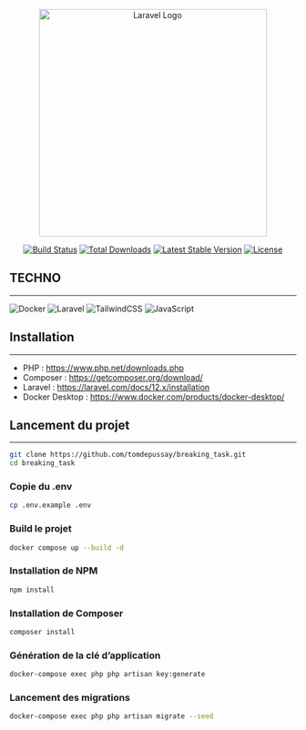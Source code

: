 <p align="center"><a href="https://laravel.com" target="_blank"><img src="https://raw.githubusercontent.com/laravel/art/master/logo-lockup/5%20SVG/2%20CMYK/1%20Full%20Color/laravel-logolockup-cmyk-red.svg" width="400" alt="Laravel Logo"></a></p>

<p align="center">
<a href="https://github.com/laravel/framework/actions"><img src="https://github.com/laravel/framework/workflows/tests/badge.svg" alt="Build Status"></a>
<a href="https://packagist.org/packages/laravel/framework"><img src="https://img.shields.io/packagist/dt/laravel/framework" alt="Total Downloads"></a>
<a href="https://packagist.org/packages/laravel/framework"><img src="https://img.shields.io/packagist/v/laravel/framework" alt="Latest Stable Version"></a>
<a href="https://packagist.org/packages/laravel/framework"><img src="https://img.shields.io/packagist/l/laravel/framework" alt="License"></a>
</p>

## TECHNO

---

![Docker](https://img.shields.io/badge/-Docker-0db7ed?style=for-the-badge&logo=docker&logoColor=white)
![Laravel](https://img.shields.io/badge/-Laravel-FF2D20?style=for-the-badge&logo=laravel&logoColor=white)
![TailwindCSS](https://img.shields.io/badge/-TailwindCSS-38B2AC?style=for-the-badge&logo=tailwind-css&logoColor=white)
![JavaScript](https://img.shields.io/badge/-JavaScript-F7DF1E?style=for-the-badge&logo=javascript&logoColor=black)

## Installation

---

- PHP : https://www.php.net/downloads.php
- Composer : https://getcomposer.org/download/
- Laravel : https://laravel.com/docs/12.x/installation
- Docker Desktop : https://www.docker.com/products/docker-desktop/

## Lancement du projet

---

```bash
git clone https://github.com/tomdepussay/breaking_task.git
cd breaking_task
```

### Copie du .env
```bash
cp .env.example .env
```

### Build le projet
```bash
docker compose up --build -d
```

### Installation de NPM
```bash
npm install
```
### Installation de Composer
```bash
composer install
```

### Génération de la clé d’application
```bash
docker-compose exec php php artisan key:generate
```

### Lancement des migrations
```bash
docker-compose exec php php artisan migrate --seed
```
